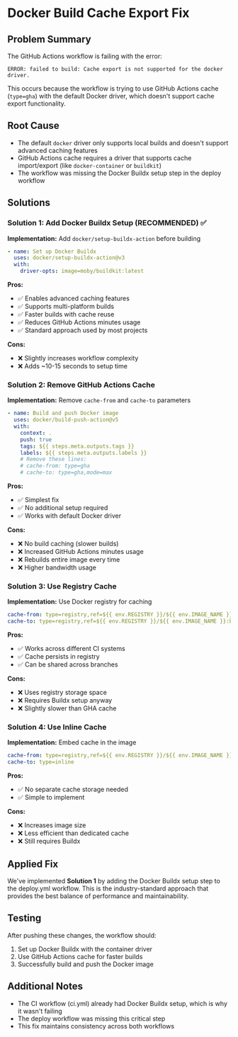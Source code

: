 # Docker Build Cache Export Fix

## Problem Summary
The GitHub Actions workflow is failing with the error:
```
ERROR: failed to build: Cache export is not supported for the docker driver.
```

This occurs because the workflow is trying to use GitHub Actions cache (`type=gha`) with the default Docker driver, which doesn't support cache export functionality.

## Root Cause
- The default `docker` driver only supports local builds and doesn't support advanced caching features
- GitHub Actions cache requires a driver that supports cache import/export (like `docker-container` or `buildkit`)
- The workflow was missing the Docker Buildx setup step in the deploy workflow

## Solutions

### Solution 1: Add Docker Buildx Setup (RECOMMENDED) ✅
**Implementation:** Add `docker/setup-buildx-action` before building
```yaml
- name: Set up Docker Buildx
  uses: docker/setup-buildx-action@v3
  with:
    driver-opts: image=moby/buildkit:latest
```

**Pros:**
- ✅ Enables advanced caching features
- ✅ Supports multi-platform builds
- ✅ Faster builds with cache reuse
- ✅ Reduces GitHub Actions minutes usage
- ✅ Standard approach used by most projects

**Cons:**
- ❌ Slightly increases workflow complexity
- ❌ Adds ~10-15 seconds to setup time

### Solution 2: Remove GitHub Actions Cache
**Implementation:** Remove `cache-from` and `cache-to` parameters
```yaml
- name: Build and push Docker image
  uses: docker/build-push-action@v5
  with:
    context: .
    push: true
    tags: ${{ steps.meta.outputs.tags }}
    labels: ${{ steps.meta.outputs.labels }}
    # Remove these lines:
    # cache-from: type=gha
    # cache-to: type=gha,mode=max
```

**Pros:**
- ✅ Simplest fix
- ✅ No additional setup required
- ✅ Works with default Docker driver

**Cons:**
- ❌ No build caching (slower builds)
- ❌ Increased GitHub Actions minutes usage
- ❌ Rebuilds entire image every time
- ❌ Higher bandwidth usage

### Solution 3: Use Registry Cache
**Implementation:** Use Docker registry for caching
```yaml
cache-from: type=registry,ref=${{ env.REGISTRY }}/${{ env.IMAGE_NAME }}:buildcache
cache-to: type=registry,ref=${{ env.REGISTRY }}/${{ env.IMAGE_NAME }}:buildcache,mode=max
```

**Pros:**
- ✅ Works across different CI systems
- ✅ Cache persists in registry
- ✅ Can be shared across branches

**Cons:**
- ❌ Uses registry storage space
- ❌ Requires Buildx setup anyway
- ❌ Slightly slower than GHA cache

### Solution 4: Use Inline Cache
**Implementation:** Embed cache in the image
```yaml
cache-from: type=registry,ref=${{ env.REGISTRY }}/${{ env.IMAGE_NAME }}:latest
cache-to: type=inline
```

**Pros:**
- ✅ No separate cache storage needed
- ✅ Simple to implement

**Cons:**
- ❌ Increases image size
- ❌ Less efficient than dedicated cache
- ❌ Still requires Buildx

## Applied Fix
We've implemented **Solution 1** by adding the Docker Buildx setup step to the deploy.yml workflow. This is the industry-standard approach that provides the best balance of performance and maintainability.

## Testing
After pushing these changes, the workflow should:
1. Set up Docker Buildx with the container driver
2. Use GitHub Actions cache for faster builds
3. Successfully build and push the Docker image

## Additional Notes
- The CI workflow (ci.yml) already had Docker Buildx setup, which is why it wasn't failing
- The deploy workflow was missing this critical step
- This fix maintains consistency across both workflows
